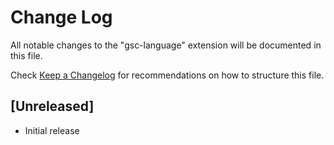 # Change Log
All notable changes to the "gsc-language" extension will be documented in this file.

Check [Keep a Changelog](http://keepachangelog.com/) for recommendations on how to structure this file.

## [Unreleased]
- Initial release